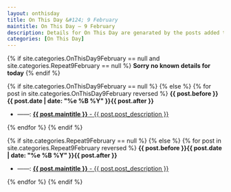 ```yaml
---
layout: onthisday
title: On This Day &#124; 9 February
maintitle: On This Day — 9 February
description: Details for On This Day are genarated by the posts added to the website so the content is subject to changes/updates over time.
categories: [On This Day]
---
```


{% if site.categories.OnThisDay9February == null and site.categories.Repeat9February == null %}
<strong>Sorry no known details for today</strong>
{% endif %}

{% if site.categories.OnThisDay9February == null %}
{% else %}
{% for post in site.categories.OnThisDay9February reversed %}
<strong>{{ post.before }}{{ post.date | date: "%e %B %Y" }}{{ post.after }}</strong>
<ul>
<li> ——: <a href="{{ post.url }}"><strong>{{ post.maintitle }}</strong> - {{ post.post_description }}</a></li>
</ul>
{% endfor %}
{% endif %}

{% if site.categories.Repeat9February == null %}
{% else %}
{% for post in site.categories.Repeat9February reversed %}
<strong>{{ post.before }}{{ post.date | date: "%e %B %Y" }}{{ post.after }}</strong>
<ul>
<li> ——: <a href="{{ post.url }}"><strong>{{ post.maintitle }}</strong> - {{ post.post_description }}</a></li>
</ul>
{% endfor %}
{% endif %}
